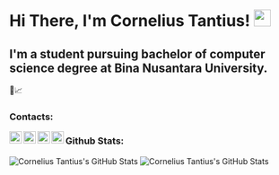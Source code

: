 # Hi There, I'm Cornelius Tantius! <img src="https://raw.githubusercontent.com/MartinHeinz/MartinHeinz/master/wave.gif" width="30px">

## I'm a student pursuing bachelor of computer science degree at Bina Nusantara University.

🤡📈

### Contacts:
[<img align="left" alt="Cornelius Tantius | Gmail" width="22px" src="https://cdn.jsdelivr.net/npm/simple-icons@3.11.0/icons/gmail.svg" />][mail]
[<img align="left" alt="Cornelius Tantius | XDA" width="22px" src="https://cdn.jsdelivr.net/npm/simple-icons@3.11.0/icons/linkedin.svg" />][linkedin]
[<img align="left" alt="Cornelius Tantius | Telegram" width="22px" src="https://cdn.jsdelivr.net/npm/simple-icons@3.11.0/icons/telegram.svg" />][telegram]
[<img align="left" alt="Cornelius Tantius | Instagram" width="22px" src="https://cdn.jsdelivr.net/npm/simple-icons@3.11.0/icons/instagram.svg" />][instagram]

### Github Stats:
<img align="center" alt="Cornelius Tantius's GitHub Stats" src="https://github-readme-stats.vercel.app/api?username=CorneliusTantius&show_icons=true&theme=dracula" />

<img align="center" alt="Cornelius Tantius's GitHub Stats" src="https://github-readme-stats.vercel.app/api/top-langs/?username=corneliustantius&layout=compact&theme=dracula" />


[mail]: mailto:corneliustantius.ct@gmail.com
[linkedin]: https://www.linkedin.com/in/corneliustantius/
[telegram]: https://t.me/evilhamburger
[instagram]: https://www.instagram.com/corneliustantius/